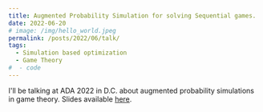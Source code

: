 ```yaml
---
title: Augmented Probability Simulation for solving Sequential games.
date: 2022-06-20
# image: /img/hello_world.jpeg
permalink: /posts/2022/06/talk/
tags:
  - Simulation based optimization
  - Game Theory
#  - code
---
```


I'll be talking at ADA 2022 in D.C. about augmented probability simulations in game theory. Slides available [here](/files/aps/aps.html).